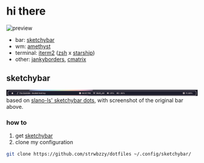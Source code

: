 # hi there
![preview](https://github.com/strwbzzy/dotfiles/blob/caf62dca415ee6a7b732eb3887193687a6ca8bdc/image/preview.png)
- bar: [sketchybar](https://github.com/FelixKratz/SketchyBar)
- wm: [amethyst](https://ianyh.com/amethyst/)
- terminal: [iterm2](https://iterm2.com/) ([zsh](https://github.com/ohmyzsh/ohmyzsh/wiki/Installing-ZSH) x [starship](https://starship.rs/))
- other: [jankyborders](https://github.com/FelixKratz/JankyBorders), [cmatrix](https://github.com/abishekvashok/cmatrix)
## sketchybar
![original bar](.config/sketchybar/screenshot.png)
based on [slano-ls' sketchybar dots](https://github.com/slano-ls/SketchyBar), with screenshot of the original bar above.
### how to
1. get [sketchybar](https://github.com/FelixKratz/SketchyBar)
2. clone my configuration
```bash
git clone https://github.com/strwbzzy/dotfiles ~/.config/sketchybar/
```